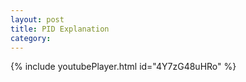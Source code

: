 ```yaml
---
layout: post
title: PID Explanation
category:
---
```


{% include youtubePlayer.html id="4Y7zG48uHRo" %}
